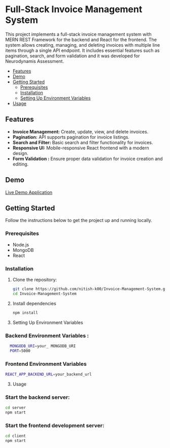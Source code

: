 # Full-Stack Invoice Management System

This project implements a full-stack invoice management system with MERN REST Framework for the backend and React for the frontend. The system allows creating, managing, and deleting invoices with multiple line items through a single API endpoint. It includes essential features such as pagination, search, and form validation and it was developed for Neurodynamis Assessment.

- [Features](#features)
- [Demo](#demo)
- [Getting Started](#getting-started)
  - [Prerequisites](#prerequisites)
  - [Installation](#installation)
  - [Setting Up Environment Variables](#setting-up-environment-variables)
- [Usage](#usage)


## Features

- **Invoice Management:** Create, update, view, and delete invoices.
- **Pagination:** API supports pagination for invoice listings.
- **Search and Filter:** Basic search and filter functionality for invoices.
- **Responsive UI:** Mobile-responsive React frontend with a modern design.
- **Form Validation :** Ensure proper data validation for invoice creation and editing.
  
## Demo

[Live Demo Application]([https://ss-bbq-scooter.onrender.com/](https://invoice-management-system-mn3d.onrender.com/))

## Getting Started

Follow the instructions below to get the project up and running locally.

### Prerequisites

- Node.js
- MongoDB
- React

### Installation

1. Clone the repository:

   ```bash
   git clone https://github.com/nitish-k00/Invoice-Management-System.git
   cd Invoice-Management-System
2. Install dependencies

   ```bash
   npm install
   
2. Setting Up Environment Variables
### Backend Environment Variables :

  ```bash
    MONGODB_URI=your_ MONGODB_URI
    PORT=5000
  ```

### Frontend Environment Variables

   ```bash
   REACT_APP_BACKEND_URL=your_backend_url
   ```

3. Usage

### Start the backend server:

   ```bash
   cd server
   npm start
   ```

### Start the frontend development server:

   ```bash
   cd client
   npm start
   ```


